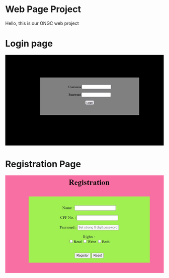 # Web Page Project
Hello, this is our ONGC web project

# Login page
<!-- <img src="images/login.JPG" width="1200" height="100"> -->
![](images/login.JPG)

# Registration Page
![](images/register.JPG)
